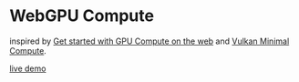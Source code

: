 # WebGPU Compute

inspired by [Get started with GPU Compute on the web](https://web.dev/gpu-compute/) and [Vulkan Minimal Compute](https://github.com/Erkaman/vulkan_minimal_compute).


[live demo](https://bbbbx.github.io/webgpu-compute/src/index.html)
